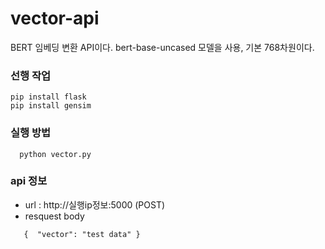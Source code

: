 # vector-api
BERT 임베딩 변환 API이다. bert-base-uncased 모델을 사용, 기본 768차원이다.

### 선행 작업
  ```
  pip install flask
  pip install gensim
  ```
### 실행 방법
```
  python vector.py
```
### api 정보
 - url : http://실행ip정보:5000 (POST)
 - resquest body

```
   {  "vector": "test data" }
```
